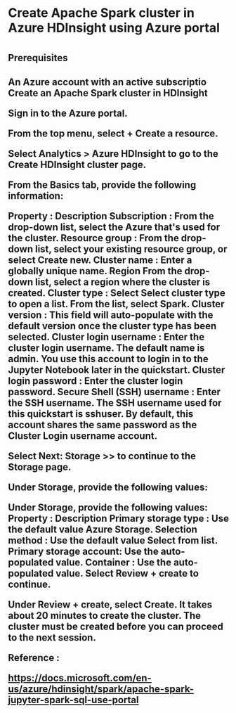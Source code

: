 <h1>Create Apache Spark cluster in Azure HDInsight using Azure portal<h1>
<h2>Prerequisites<h2>

<p>An Azure account with an active subscriptio
Create an Apache Spark cluster in HDInsight

Sign in to the Azure portal.

From the top menu, select + Create a resource.

Select Analytics > Azure HDInsight to go to the Create HDInsight cluster page.

From the Basics tab, provide the following information:

Property : Description Subscription : From the drop-down list, select the Azure that's used for the cluster. Resource group : From the drop-down list, select your existing resource group, or select Create new. Cluster name : Enter a globally unique name. Region From the drop-down list, select a region where the cluster is created. Cluster type : Select Select cluster type to open a list. From the list, select Spark. Cluster version : This field will auto-populate with the default version once the cluster type has been selected. Cluster login username : Enter the cluster login username. The default name is admin. You use this account to login in to the Jupyter Notebook later in the quickstart. Cluster login password : Enter the cluster login password. Secure Shell (SSH) username : Enter the SSH username. The SSH username used for this quickstart is sshuser. By default, this account shares the same password as the Cluster Login username account.

Select Next: Storage >> to continue to the Storage page.

Under Storage, provide the following values:

Under Storage, provide the following values: Property : Description Primary storage type : Use the default value Azure Storage. Selection method : Use the default value Select from list. Primary storage account: Use the auto-populated value. Container : Use the auto-populated value.
Select Review + create to continue.

Under Review + create, select Create. It takes about 20 minutes to create the cluster. The cluster must be created before you can proceed to the next session.
<p>
Reference :

https://docs.microsoft.com/en-us/azure/hdinsight/spark/apache-spark-jupyter-spark-sql-use-portal
